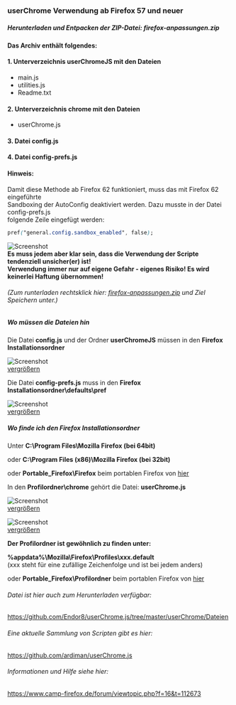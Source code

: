 ### userChrome Verwendung ab Firefox 57 und neuer

##### Herunterladen und Entpacken der ZIP-Datei: firefox-anpassungen.zip

#### Das Archiv enthält folgendes:   

  #### 1. Unterverzeichnis userChromeJS mit den Dateien   
   * main.js
   * utilities.js
   * Readme.txt

  #### 2. Unterverzeichnis chrome mit den Dateien   
   * userChrome.js

  #### 3. Datei config.js   

  #### 4. Datei config-prefs.js  

  #### Hinweis:
  Damit diese Methode ab Firefox 62 funktioniert, muss das mit Firefox 62 eingeführte    
  Sandboxing der AutoConfig deaktiviert werden. Dazu musste in der Datei config-prefs.js    
  folgende Zeile eingefügt werden:  
  ```CSS
  pref("general.config.sandbox_enabled", false);
  ``` 
    
![Screenshot](https://github.com/Endor8/userChrome.js/blob/master/userChrome/images/Warnung.png?raw=true)     
  **Es muss jedem aber klar sein, dass die Verwendung der Scripte tendenziell unsicher(er) ist!**    
  **Verwendung immer nur auf eigene Gefahr - eigenes Risiko! Es wird keinerlei Haftung übernommen!**    
  
###### (Zum runterladen rechtsklick hier: [firefox-anpassungen.zip](https://raw.githubusercontent.com/Endor8/userChrome.js/master/userChrome/Dateien/firefox-anpassungen.zip) und Ziel Speichern unter.)

##### Wo müssen die Dateien hin

Die Datei **config.js** und der Ordner **userChromeJS** müssen in den **Firefox Installationsordner**

![Screenshot](https://github.com/Endor8/userChrome.js/blob/master/userChrome/images/Screenshot4-400px.png?raw=true)  
[vergrößern](https://github.com/Endor8/userChrome.js/blob/master/userChrome/images/Screenshot4-600px.png?raw=true)

Die Datei **config-prefs.js** muss in den **Firefox Installationsordner\defaults\pref**

![Screenshot](https://github.com/Endor8/userChrome.js/blob/master/userChrome/images/Screenshot5-400px.png?raw=true)     
[vergrößern](https://github.com/Endor8/userChrome.js/blob/master/userChrome/images/Screenshot5-600px.png?raw=true)

##### Wo finde ich den Firefox Installationsordner

Unter **C:\Program Files\Mozilla Firefox (bei 64bit)**

oder 
**C:\Program Files (x86)\Mozilla Firefox (bei 32bit)**

oder 
**Portable_Firefox\Firefox** beim portablen Firefox von [hier](https://mozhelp.dynvpn.de/dateien/index.php?path=Programme/)

In den **Profilordner\chrome** gehört die Datei:
**userChrome.js**

![Screenshot](https://github.com/Endor8/userChrome.js/blob/master/userChrome/images/Screenshot2-400px.png?raw=true)   
[vergrößern](https://github.com/Endor8/userChrome.js/blob/master/userChrome/images/Screenshot2-600px.png?raw=true)

![Screenshot](https://github.com/Endor8/userChrome.js/blob/master/userChrome/images/Screenshot1-400px.png?raw=true)      
[vergrößern](https://github.com/Endor8/userChrome.js/blob/master/userChrome/images/Screenshot1-600px.png?raw=true)

**Der Profilordner ist gewöhnlich zu finden unter:**

**%appdata%\Mozilla\Firefox\Profiles\xxx.default**                                     
(xxx steht für eine zufällige Zeichenfolge und ist bei jedem anders)

oder
**Portable_Firefox\Profilordner** beim portablen Firefox von [hier](https://mozhelp.dynvpn.de/dateien/index.php?path=Programme/)
   
###### Datei ist hier auch zum Herunterladen verfügbar:
https://github.com/Endor8/userChrome.js/tree/master/userChrome/Dateien

###### Eine aktuelle Sammlung von Scripten gibt es hier:
https://github.com/ardiman/userChrome.js

###### Informationen und Hilfe siehe hier:
https://www.camp-firefox.de/forum/viewtopic.php?f=16&t=112673

